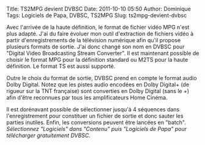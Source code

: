 Title: TS2MPG devient DVBSC
Date: 2011-10-10 05:50
Author: Dominique
Tags: Logiciels de Papa, DVBSC, TS2MPG
Slug: ts2mpg-devient-dvbsc

Avec l'arrivée de la haute définition, le format de fichier vidéo MPG
n'est plus adapté. J'ai du faire évoluer mon outil d'extraction de
fichiers vidéo à partir d'enregistrements de la télévision numérique
afin qu'il propose plusieurs formats de sortie. J'ai donc changé son nom
en DVBSC pour "Digital Video Broadcasting Stream Converter". Il est
maintenant possible de choisir le format MPG pour la définition standard
ou M2TS pour la haute définition. Le format TS est aussi supporté.  

Outre le choix du format de sortie, DVBSC prend en compte le format
audio Dolby Digital. Notez que les pistes audio encodées en Dolby
Digital+ (de rigueur sur la TNT française) sont converties en Dolby
Digital (sans le +) afin d'être reconnues par tous les amplificateurs
Home Cinéma.  

Il est dorénavant possible de sélectionner jusqu'à 4 séquences dans
l'enregistrement pour constituer un fichier de sortie et donc sauter les
parties inutiles. Enfin, les conversions peuvent être lancées en
"batch".  
*Sélectionnez "Logiciels" dans "Contenu" puis "Logiciels de Papa" pour
télécharger gratuitement DVBSC.*


